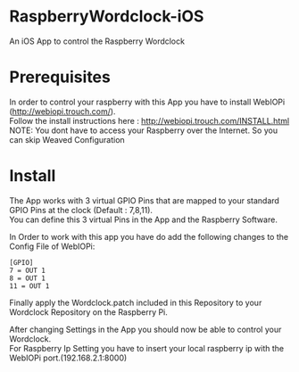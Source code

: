 # RaspberryWordclock-iOS
An iOS App to control the Raspberry Wordclock

# Prerequisites
In order to control your raspberry with this App you have to install WebIOPi (http://webiopi.trouch.com/).  
Follow the install instructions here :
http://webiopi.trouch.com/INSTALL.html  
NOTE: You dont have to access your Raspberry over the Internet. So you can skip Weaved Configuration  

# Install
The App works with 3 virtual GPIO Pins that are mapped to your standard GPIO Pins at the clock (Default : 7,8,11).  
You can define this 3 virtual Pins in the App and the Raspberry Software.

In Order to work with this app you have do add the following changes to the Config File of WebIOPi:
```
[GPIO]
7 = OUT 1
8 = OUT 1
11 = OUT 1
```

Finally apply the Wordclock.patch included in this Repository to your Wordclock Repository on the Raspberry Pi.  
  
After changing Settings in the App you should now be able to control your Wordclock.  
For Raspberry Ip Setting you have to insert your local raspberry ip with the WebIOPi port.(192.168.2.1:8000)

